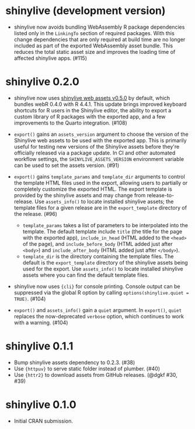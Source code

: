 # shinylive (development version)

* shinylive now avoids bundling WebAssembly R package dependencies listed only in the `LinkingTo` section of required packages. With this change dependencies that are only required at build time are no longer included as part of the exported WebAssembly asset bundle. This reduces the total static asset size and improves the loading time of affected shinylive apps. (#115)

# shinylive 0.2.0

* shinylive now uses [shinylive web assets v0.5.0](https://github.com/posit-dev/shinylive/releases/tag/v0.5.0) by default, which bundles webR 0.4.0 with R 4.4.1. This update brings improved keyboard shortcuts for R users in the Shinylive editor, the ability to export a custom library of R packages with the exported app, and a few improvements to the Quarto integration. (#108)

* `export()` gains an `assets_version` argument to choose the version of the Shinylive web assets to be used with the exported app. This is primarily useful for testing new versions of the Shinylive assets before they're officially released via a package update. In CI and other automated workflow settings, the `SHINYLIVE_ASSETS_VERSION` environment variable can be used to set the assets version. (#91)

* `export()` gains `template_params` and `template_dir` arguments to control the template HTML files used in the export, allowing users to partially or completely customize the exported HTML. The export template is provided by the shinylive assets and may change from release-to-release. Use `assets_info()` to locate installed shinylive assets; the template files for a given release are in the `export_template` directory of the release. (#96)
    * `template_params` takes a list of parameters to be interpolated into the template. The default template include `title` (the title for the page with the exported app), `include_in_head` (HTML added to the `<head>` of the page), and `include_before_body` (HTML added just after `<body>`) and `include_after_body` (HTML added just after `</body>`).
    * `template_dir` is the directory containing the template files. The default is the `export_template` directory of the shinylive assets being used for the export. Use `assets_info()` to locate installed shinylive assets where you can find the default template files.

* shinylive now uses `{cli}` for console printing. Console output can be suppressed via the global R option by calling `options(shinylive.quiet = TRUE)`. (#104)

* `export()` and `assets_info()` gain a `quiet` argument. In `export()`, `quiet` replaces the now-deprecated `verbose` option, which continues to work with a warning. (#104)

# shinylive 0.1.1

* Bump shinylive assets dependency to 0.2.3. (#38)
* Use `{httpuv}` to serve static folder instead of plumber. (#40)
* Use `{httr2}` to download assets from GitHub releases. (@dgkf #30, #39)

# shinylive 0.1.0

* Initial CRAN submission.
